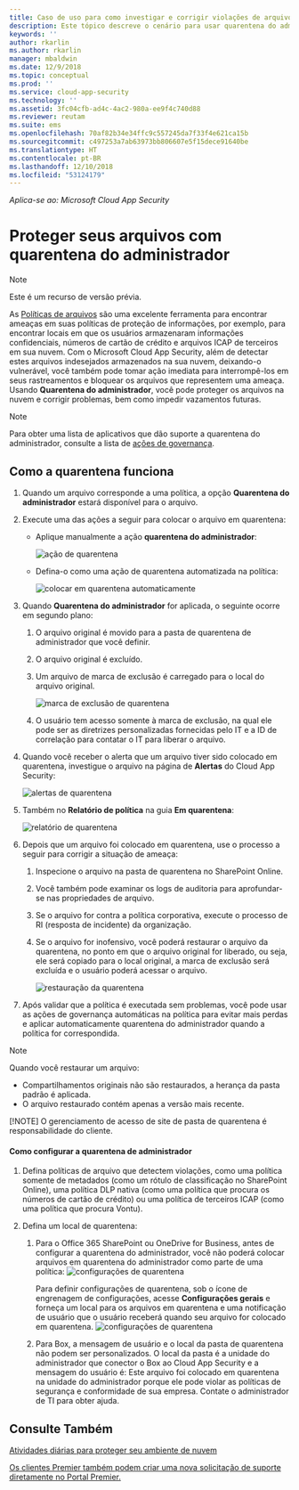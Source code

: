 ```yaml
---
title: Caso de uso para como investigar e corrigir violações de arquivo usando a quarentena do administrador | Microsoft Docs
description: Este tópico descreve o cenário para usar quarentena do administrador para controlar as violações de dados.
keywords: ''
author: rkarlin
ms.author: rkarlin
manager: mbaldwin
ms.date: 12/9/2018
ms.topic: conceptual
ms.prod: ''
ms.service: cloud-app-security
ms.technology: ''
ms.assetid: 3fc04cfb-ad4c-4ac2-980a-ee9f4c740d88
ms.reviewer: reutam
ms.suite: ems
ms.openlocfilehash: 70af82b34e34ffc9c557245da7f33f4e621ca15b
ms.sourcegitcommit: c497253a7ab63973bb806607e5f15dece91640be
ms.translationtype: HT
ms.contentlocale: pt-BR
ms.lasthandoff: 12/10/2018
ms.locfileid: "53124179"
---
```

*Aplica-se ao: Microsoft Cloud App Security*


# <a name="protecting-your-files-with-admin-quarantine"></a>Proteger seus arquivos com quarentena do administrador

> [!NOTE]
> Este é um recurso de versão prévia.

As [Políticas de arquivos](data-protection-policies.md) são uma excelente ferramenta para encontrar ameaças em suas políticas de proteção de informações, por exemplo, para encontrar locais em que os usuários armazenaram informações confidenciais, números de cartão de crédito e arquivos ICAP de terceiros em sua nuvem. Com o Microsoft Cloud App Security, além de detectar estes arquivos indesejados armazenados na sua nuvem, deixando-o vulnerável, você também pode tomar ação imediata para interrompê-los em seus rastreamentos e bloquear os arquivos que representem uma ameaça. Usando **Quarentena do administrador**, você pode proteger os arquivos na nuvem e corrigir problemas, bem como impedir vazamentos futuras. 

>[!NOTE] 
> Para obter uma lista de aplicativos que dão suporte a quarentena do administrador, consulte a lista de [ações de governança](governance-actions.md).
 
## <a name="how-quarantine-works"></a>Como a quarentena funciona 

1. Quando um arquivo corresponde a uma política, a opção **Quarentena do administrador** estará disponível para o arquivo.

2. Execute uma das ações a seguir para colocar o arquivo em quarentena:
   - Aplique manualmente a ação **quarentena do administrador**:
     
     ![ação de quarentena](./media/quarantine-action.png)

   - Defina-o como uma ação de quarentena automatizada na política: 

     ![colocar em quarentena automaticamente](./media/quarantine-automated.png)

3. Quando **Quarentena do administrador** for aplicada, o seguinte ocorre em segundo plano:

   1. O arquivo original é movido para a pasta de quarentena de administrador que você definir.
   2. O arquivo original é excluído.
   3. Um arquivo de marca de exclusão é carregado para o local do arquivo original.
      
      ![marca de exclusão de quarentena](./media/quarantine-tombstone.png)
      
   4. O usuário tem acesso somente à marca de exclusão, na qual ele pode ser as diretrizes personalizadas fornecidas pelo IT e a ID de correlação para contatar o IT para liberar o arquivo.

4. Quando você receber o alerta que um arquivo tiver sido colocado em quarentena, investigue o arquivo na página de **Alertas** do Cloud App Security:
   
   ![alertas de quarentena](./media/quarantine-alerts.png)
   
5. Também no **Relatório de política** na guia **Em quarentena**:
   
   ![relatório de quarentena](./media/quarantine-report.png)
    
6. Depois que um arquivo foi colocado em quarentena, use o processo a seguir para corrigir a situação de ameaça:
    
    1. Inspecione o arquivo na pasta de quarentena no SharePoint Online.
    2. Você também pode examinar os logs de auditoria para aprofundar-se nas propriedades de arquivo.
    3. Se o arquivo for contra a política corporativa, execute o processo de RI (resposta de incidente) da organização.
    4. Se o arquivo for inofensivo, você poderá restaurar o arquivo da quarentena, no ponto em que o arquivo original for liberado, ou seja, ele será copiado para o local original, a marca de exclusão será excluída e o usuário poderá acessar o arquivo.
       
       ![restauração da quarentena](./media/quarantine-restore.png)
       
7. Após validar que a política é executada sem problemas, você pode usar as ações de governança automáticas na política para evitar mais perdas e aplicar automaticamente quarentena do administrador quando a política for correspondida.

> [!NOTE]
> Quando você restaurar um arquivo:
> - Compartilhamentos originais não são restaurados, a herança da pasta padrão é aplicada.
> - O arquivo restaurado contém apenas a versão mais recente.
> 
> 
> [!NOTE]
> O gerenciamento de acesso de site de pasta de quarentena é responsabilidade do cliente.

#### <a name="how-to-set-up-admin-quarantine"></a>Como configurar a quarentena de administrador

1. Defina políticas de arquivo que detectem violações, como uma política somente de metadados (como um rótulo de classificação no SharePoint Online), uma política DLP nativa (como uma política que procura os números de cartão de crédito) ou uma política de terceiros ICAP (como uma política que procura Vontu).

2. Defina um local de quarentena:
   1. Para o Office 365 SharePoint ou OneDrive for Business, antes de configurar a quarentena do administrador, você não poderá colocar arquivos em quarentena do administrador como parte de uma política: ![configurações de quarentena](./media/quarantine-warning.png)

      Para definir configurações de quarentena, sob o ícone de engrenagem de configurações, acesse **Configurações gerais** e forneça um local para os arquivos em quarentena e uma notificação de usuário que o usuário receberá quando seu arquivo for colocado em quarentena. 
      ![configurações de quarentena](./media/quarantine-settings.png)

   2. Para Box, a mensagem de usuário e o local da pasta de quarentena não podem ser personalizados. O local da pasta é a unidade do administrador que conector o Box ao Cloud App Security e a mensagem do usuário é: Este arquivo foi colocado em quarentena na unidade do administrador porque ele pode violar as políticas de segurança e conformidade de sua empresa. Contate o administrador de TI para obter ajuda.



## <a name="see-also"></a>Consulte Também  
[Atividades diárias para proteger seu ambiente de nuvem](daily-activities-to-protect-your-cloud-environment.md)   

[Os clientes Premier também podem criar uma nova solicitação de suporte diretamente no Portal Premier.](https://premier.microsoft.com/)  
  
  
